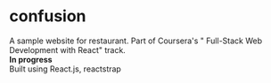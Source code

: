# confusion
A sample website for restaurant. Part of Coursera's "
Full-Stack Web Development with React" track. <br>
**In progress** <br>
Built using React.js, reactstrap
